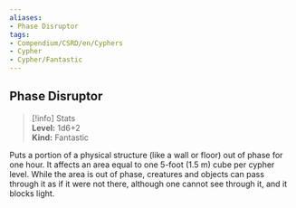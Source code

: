 ```yaml
---
aliases:
- Phase Disruptor
tags:
- Compendium/CSRD/en/Cyphers
- Cypher
- Cypher/Fantastic
---
```


  
## Phase Disruptor  
>[!info] Stats  
> **Level:** 1d6+2  
> **Kind:** Fantastic
  
Puts a portion of a physical structure (like a wall or floor) out of phase for one hour. It affects an area equal to one 5-foot (1.5 m) cube per cypher level. While the area is out of phase, creatures and objects can pass through it as if it were not there, although one cannot see through it, and it blocks light.